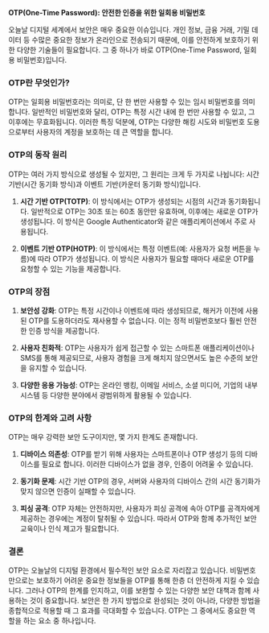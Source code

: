 **OTP(One-Time Password): 안전한 인증을 위한 일회용 비밀번호**

오늘날 디지털 세계에서 보안은 매우 중요한 이슈입니다. 개인 정보, 금융 거래, 기밀 데이터 등 수많은 중요한 정보가 온라인으로 전송되기 때문에, 이를 안전하게 보호하기 위한 다양한 기술들이 필요합니다. 그 중 하나가 바로 OTP(One-Time Password, 일회용 비밀번호)입니다.

### OTP란 무엇인가?

OTP는 일회용 비밀번호라는 의미로, 단 한 번만 사용할 수 있는 임시 비밀번호를 의미합니다. 일반적인 비밀번호와 달리, OTP는 특정 시간 내에 한 번만 사용할 수 있고, 그 이후에는 무효화됩니다. 이러한 특징 덕분에, OTP는 다양한 해킹 시도와 비밀번호 도용으로부터 사용자의 계정을 보호하는 데 큰 역할을 합니다.

### OTP의 동작 원리

OTP는 여러 가지 방식으로 생성될 수 있지만, 그 원리는 크게 두 가지로 나뉩니다: 시간 기반(시간 동기화 방식)과 이벤트 기반(카운터 동기화 방식)입니다.

1. **시간 기반 OTP(TOTP)**: 이 방식에서는 OTP가 생성되는 시점의 시간과 동기화됩니다. 일반적으로 OTP는 30초 또는 60초 동안만 유효하며, 이후에는 새로운 OTP가 생성됩니다. 이 방식은 Google Authenticator와 같은 애플리케이션에서 주로 사용됩니다.

2. **이벤트 기반 OTP(HOTP)**: 이 방식에서는 특정 이벤트(예: 사용자가 요청 버튼을 누름)에 따라 OTP가 생성됩니다. 이 방식은 사용자가 필요할 때마다 새로운 OTP를 요청할 수 있는 기능을 제공합니다.

### OTP의 장점

1. **보안성 강화**: OTP는 특정 시간이나 이벤트에 따라 생성되므로, 해커가 이전에 사용된 OTP를 도용하더라도 재사용할 수 없습니다. 이는 정적 비밀번호보다 훨씬 안전한 인증 방식을 제공합니다.

2. **사용자 친화적**: OTP는 사용자가 쉽게 접근할 수 있는 스마트폰 애플리케이션이나 SMS를 통해 제공되므로, 사용자 경험을 크게 해치지 않으면서도 높은 수준의 보안을 유지할 수 있습니다.

3. **다양한 응용 가능성**: OTP는 온라인 뱅킹, 이메일 서비스, 소셜 미디어, 기업의 내부 시스템 등 다양한 분야에서 광범위하게 활용될 수 있습니다.

### OTP의 한계와 고려 사항

OTP는 매우 강력한 보안 도구이지만, 몇 가지 한계도 존재합니다.

1. **디바이스 의존성**: OTP를 받기 위해 사용자는 스마트폰이나 OTP 생성기 등의 디바이스를 필요로 합니다. 이러한 디바이스가 없을 경우, 인증이 어려울 수 있습니다.

2. **동기화 문제**: 시간 기반 OTP의 경우, 서버와 사용자의 디바이스 간의 시간 동기화가 맞지 않으면 인증이 실패할 수 있습니다.

3. **피싱 공격**: OTP 자체는 안전하지만, 사용자가 피싱 공격에 속아 OTP를 공격자에게 제공하는 경우에는 계정이 탈취될 수 있습니다. 따라서 OTP와 함께 추가적인 보안 교육이나 인식 제고가 필요합니다.

### 결론

OTP는 오늘날의 디지털 환경에서 필수적인 보안 요소로 자리잡고 있습니다. 비밀번호만으로는 보호하기 어려운 중요한 정보들을 OTP를 통해 한층 더 안전하게 지킬 수 있습니다. 그러나 OTP의 한계를 인지하고, 이를 보완할 수 있는 다양한 보안 대책과 함께 사용하는 것이 중요합니다. 보안은 한 가지 방법으로 완성되는 것이 아니라, 다양한 방법을 종합적으로 적용할 때 그 효과를 극대화할 수 있습니다. OTP는 그 중에서도 중요한 역할을 하는 요소 중 하나입니다.